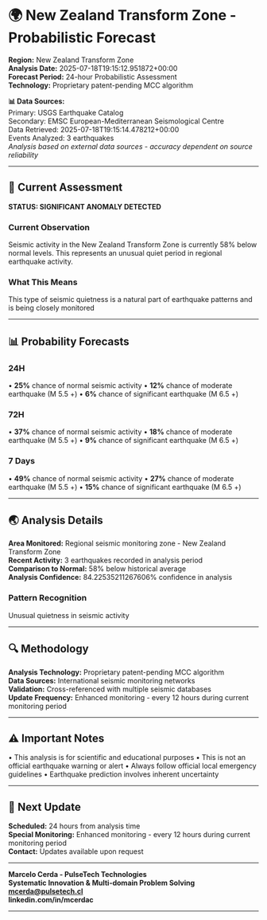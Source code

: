 # 🌍 New Zealand Transform Zone - Probabilistic Forecast

**Region:** New Zealand Transform Zone  
**Analysis Date:** 2025-07-18T19:15:12.951872+00:00  
**Forecast Period:** 24-hour Probabilistic Assessment  
**Technology:** Proprietary patent-pending MCC algorithm  

**📊 Data Sources:**  
Primary: USGS Earthquake Catalog  
Secondary: EMSC European-Mediterranean Seismological Centre  
Data Retrieved: 2025-07-18T19:15:14.478212+00:00  
Events Analyzed: 3 earthquakes  
*Analysis based on external data sources - accuracy dependent on source reliability*

---

## 🎯 Current Assessment

**STATUS: SIGNIFICANT ANOMALY DETECTED**

### Current Observation
Seismic activity in the New Zealand Transform Zone is currently 58% below normal levels. This represents an unusual quiet period in regional earthquake activity.

### What This Means
This type of seismic quietness is a natural part of earthquake patterns and is being closely monitored

---

## 📊 Probability Forecasts

### 24H
• **25%** chance of normal seismic activity
• **12%** chance of moderate earthquake (M 5.5 +)
• **6%** chance of significant earthquake (M 6.5 +)

### 72H
• **37%** chance of normal seismic activity
• **18%** chance of moderate earthquake (M 5.5 +)
• **9%** chance of significant earthquake (M 6.5 +)

### 7 Days
• **49%** chance of normal seismic activity
• **27%** chance of moderate earthquake (M 5.5 +)
• **15%** chance of significant earthquake (M 6.5 +)

---

## 🌏 Analysis Details
**Area Monitored:** Regional seismic monitoring zone - New Zealand Transform Zone  
**Recent Activity:** 3 earthquakes recorded in analysis period  
**Comparison to Normal:** 58% below historical average  
**Analysis Confidence:** 84.22535211267606% confidence in analysis  

### Pattern Recognition
Unusual quietness in seismic activity

---

## 🔍 Methodology
**Analysis Technology:** Proprietary patent-pending MCC algorithm  
**Data Sources:** International seismic monitoring networks  
**Validation:** Cross-referenced with multiple seismic databases  
**Update Frequency:** Enhanced monitoring - every 12 hours during current monitoring period  

---

## ⚠️ Important Notes
• This analysis is for scientific and educational purposes
• This is not an official earthquake warning or alert
• Always follow official local emergency guidelines
• Earthquake prediction involves inherent uncertainty

---

## 📅 Next Update
**Scheduled:** 24 hours from analysis time  
**Special Monitoring:** Enhanced monitoring - every 12 hours during current monitoring period  
**Contact:** Updates available upon request  

---

**Marcelo Cerda - PulseTech Technologies**  
**Systematic Innovation & Multi-domain Problem Solving**  
**mcerda@pulsetech.cl**  
**linkedin.com/in/mcerdac**

---
